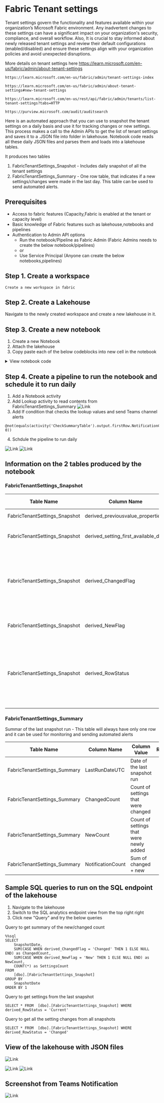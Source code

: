# Fabric Tenant settings


Tenant settings govern the functionality and features available within your organization’s Microsoft Fabric environment.
Any inadvertent changes to these settings can have a significant impact on your organization's security, compliance, and overall workflow.
Also, It is crucial to stay informed about newly released tenant settings and review their default configurations (enabled/disabled) and ensure these settings align with your organization policies and avoid unexpected disruptions.


More details on tenant settings here
    https://learn.microsoft.com/en-us/fabric/admin/about-tenant-settings

    https://learn.microsoft.com/en-us/fabric/admin/tenant-settings-index

    https://learn.microsoft.com/en-us/fabric/admin/about-tenant-settings#new-tenant-settings

    https://learn.microsoft.com/en-us/rest/api/fabric/admin/tenants/list-tenant-settings?tabs=HTTP
    
    https://purview.microsoft.com/audit/auditsearch

Here is an automated approach that you can use to snapshot the tenant settings on a daily basis and use it for tracking changes or new settings.
This process makes a call to the Admin APIs to get the list of tenant settings and saves it to a .JSON file into folder in lakehouse.
Notebook code reads all these daily JSON files and parses them and loads into a lakehouse tables.

It produces two tables
1. FabricTenantSettings_Snapshot  - Includes daily snapshot of all the tenant settings 
2. FabricTenantSettings_Summary - One row table, that indicates if a new settings/changes were made in the last day.  This table can be  used to send automated alerts.


## Prerequisites
* Access to fabric features (Capacity,Fabric is enabled at the tenant or capacity level)
* Basic knowledge of Fabric features such as lakehouse,notebooks and pipelines
* Authentication to Admin API options
    * Run the notebook/Pipeline as Fabric Admin (Fabric Admins needs to create the below notebook/pipelines)
    * or
    * Use Service Principal (Anyone can create the below notebooks,pipelines)

## Step 1. Create  a workspace
    Create a new workspace in fabric
## Step 2. Create  a Lakehouse
  Navigate to the newly created workspace and create a new lakehouse in it.
  
## Step 3. Create a new notebook

1. Create a new Notebook
2. Attach the lakehouse
3. Copy paste each of the  below codeblocks into new cell in the notebook


<details>

  <summary>View notebook code</summary>


For cell 1, use the below code block if API call needs to be made under the context of the current user
```
from notebookutils.mssparkutils.credentials import getToken
from datetime import datetime
import requests
token = getToken("https://analysis.windows.net/powerbi/api")
```

For cell 1, use the below code block if API call needs to be made under the context of service principal
```
from notebookutils.mssparkutils.credentials import getToken
from datetime import datetime
import requests

client_id = ""
client_secret = ""
tenant_id = ""

token_url = f"https://login.microsoftonline.com/{tenant_id}/oauth2/v2.0/token"
headers = {"Content-Type": "application/x-www-form-urlencoded"}
data = {
    "grant_type": "client_credentials",
    "client_id": client_id,
    "client_secret": client_secret,
    "scope": "https://analysis.windows.net/powerbi/api/.default",
}

response = requests.post(token_url, headers=headers, data=data)
token = response.json()["access_token"]
```

```
base_url = "https://api.fabric.microsoft.com/v1/admin"
headers = {"Authorization": f"Bearer {token}"}
folder_path = "Files/tenantsettings/year=" + datetime.now().strftime("%Y")  + "/month=" +  datetime.now().strftime("%Y%m")  
file_path =  "/lakehouse/default/"  + folder_path + "/" + datetime.now().strftime("%Y%m%d") + ".json"
mssparkutils.fs.mkdirs(folder_path) 

response = requests.get(f"{base_url}/tenantsettings", headers=headers)
with open(file_path, "w") as file:
    file.write(response.text)

```


```
%%sql
DROP TABLE IF EXISTS tenantsettings_snapshot_step01;
CREATE TABLE         tenantsettings_snapshot_step01
(
tenantSettings array<struct<canSpecifySecurityGroups:boolean,enabled:boolean,enabledSecurityGroups:array<struct<graphId:string,name:string>>,
properties:array<struct<name:string,type:string,value:string>>,
settingName:string,
tenantSettingGroup:string,
title:string>>
) using  json
OPTIONS (
multiLine true,
path "Files/tenantsettings/*/*/*.json"
);
```

```
%%sql
DROP VIEW IF EXISTS tenantsettings_snapshot_step02;
CREATE VIEW  tenantsettings_snapshot_step02 as
SELECT 
    REPLACE(RIGHT(input_file_name(),13),'.json','') as SnapshotDateYYYYMMDD,
    TO_DATE(REPLACE(RIGHT(input_file_name(), 13), '.json', ''), 'yyyyMMdd') as SnapshotDate,
    c1 as rowid,c2.tenantSettingGroup,c2.settingName,c2.title,c2.enabled,c2.canSpecifySecurityGroups,c2.properties as ANY_properties ,CAST(c2.properties AS STRING) as properties
FROM  
    tenantsettings_snapshot_step01 j1
LATERAL VIEW  
    posexplode(tenantSettings) c01 as c1,c2
```

```
%%sql
DROP VIEW IF EXISTS tenantsettings_snapshot_step03;
CREATE VIEW  tenantsettings_snapshot_step03 as
SELECT 
   j1.SnapshotDateYYYYMMDD,j1.SnapshotDate,
    j1.tenantSettingGroup,j1.settingName,
    c3 as propertyid, c4.name,c4.value,c4.type
FROM  
    tenantsettings_snapshot_step02 j1
LATERAL VIEW  posexplode(j1.ANY_properties)  c02  as c3,c4
```


```
%%sql
DROP VIEW IF EXISTS tenantsettings_snapshot_step04;
CREATE VIEW tenantsettings_snapshot_step04 AS
SELECT 
    SnapshotDateYYYYMMDD,SnapshotDate,rowid,tenantSettingGroup,settingName,title,canSpecifySecurityGroups,
    enabled,
    LAG(ts1.enabled)              OVER (PARTITION BY ts1.tenantSettingGroup,ts1.settingName ORDER BY ts1.SnapshotDate) AS derived_previousvalue_enabled,
    properties,
    LAG(ts1.properties)           OVER (PARTITION BY ts1.tenantSettingGroup,ts1.settingName ORDER BY ts1.SnapshotDate) AS derived_previousvalue_properties,
    FIRST_VALUE(ts1.SnapshotDate) OVER (PARTITION BY ts1.tenantSettingGroup,ts1.settingName ORDER BY ts1.SnapshotDate) AS derived_setting_first_available_date,
    CASE WHEN (enabled <> derived_previousvalue_enabled) OR  (concat(properties,'') <> concat(derived_previousvalue_properties,''))       THEN 'Changed' ELSE '' END as derived_ChangedFlag,
    CASE WHEN derived_previousvalue_enabled IS NULL  THEN 'New'     ELSE '' END as derived_NewFlag,
    CASE WHEN SnapshotDateYYYYMMDD = (SELECT MAX(SnapshotDateYYYYMMDD) FROM tenantsettings_snapshot_step02) THEN 'Current' ELSE '' END as derived_RowStatus
FROM
    tenantsettings_snapshot_step02 ts1
```

```
%%sql
DROP VIEW IF EXISTS tenantsettings_snapshot_step05;
CREATE VIEW tenantsettings_snapshot_step05 AS
SELECT 
    Current_Date() as LastRunDateUTC,
    SUM(CASE WHEN derived_ChangedFlag = 'Changed' THEN 1 ELSE 0 END)  ChangedCount,
    SUM(CASE WHEN derived_NewFlag     = 'New'     THEN 1 ELSE 0 END)  NewCount,
    SUM(CASE WHEN derived_ChangedFlag = 'Changed' THEN 1 ELSE 0 END)  + 
    SUM(CASE WHEN derived_NewFlag     = 'New'     THEN 1 ELSE 0 END)  NotificationCount
FROM 
    tenantsettings_snapshot_step04 
WHERE
    SnapshotDateYYYYMMDD = (SELECT MAX(SnapshotDateYYYYMMDD) FROM tenantsettings_snapshot_step04)
```

```
%%pyspark
resultsDF1=spark.sql("SELECT * FROM tenantsettings_snapshot_step04")
resultsDF1.write.mode("overwrite").option("overwriteSchema", "true").format("delta").save("Tables/FabricTenantSettings_Snapshot")

resultsDF2=spark.sql("SELECT * FROM tenantsettings_snapshot_step05")
resultsDF2.write.mode("overwrite").option("overwriteSchema", "true").format("delta").save("Tables/FabricTenantSettings_Summary")
```

```
%%sql
DROP TABLE IF EXISTS tenantsettings_snapshot_step01;
DROP VIEW  IF EXISTS tenantsettings_snapshot_step02;
DROP VIEW  IF EXISTS tenantsettings_snapshot_step03;
DROP VIEW  IF EXISTS tenantsettings_snapshot_step04;
```


</details>


## Step 4. Create a pipeline to run the notebook and schedule it to run daily

1. Add a Notebook activity
2. Add Lookup activity to read contents from FabricTenantSettings_Summary 
![Link](/screenshots/pipeline%20lookup%20activity.png)
3. Add If condition that checks the lookup values and send Teams channel alerts
```
@not(equals(activity('CheckSummaryTable').output.firstRow.NotificationCount, 0))
```

4. Schdule the pipeline to run daily

![Link](/screenshots/pipeline.png)
![Link](/screenshots/teams%20notification.png)



## Information on the 2 tables produced by the notebook

### FabricTenantSettings_Snapshot


|Table Name|Column Name| Column Value| Remarks|
|--|--|--|--|
|FabricTenantSettings_Snapshot|derived_previousvalue_properties|Previous values|
|FabricTenantSettings_Snapshot|derived_setting_first_available_date|New setting was added on|
|FabricTenantSettings_Snapshot|derived_ChangedFlag| = 'Changed '|Indicates if the setting was changed - compared to the previous snapshot|
|FabricTenantSettings_Snapshot|derived_NewFlag| = 'New' | Indicates if the setting is new|
|FabricTenantSettings_Snapshot|derived_RowStatus| = 'Current' All the rows from the latest snapshot will be marked as 'Current'|

### FabricTenantSettings_Summary


Summar of the last snapshot run - This table will always have only one row and it can be used for monitoring and sending automated alerts

|Table Name|Column Name| Column Value| Remarks|
|--|--|--|--|
|FabricTenantSettings_Summary|LastRunDateUTC|Date of the last snapshot run|
|FabricTenantSettings_Summary|ChangedCount|Count of settings that were changed|
|FabricTenantSettings_Summary|NewCount|Count of settings that were newly added|
|FabricTenantSettings_Summary|NotificationCount| Sum of changed  + new|


## Sample SQL queries to run on the SQL endpoint of the lakehouse


1. Navigate to the lakehouse
2. Switch to the SQL analytics endpoint view from the top right right
3. Click new "Query" and try the below queries

Query to get  summary of the new/changed count
```
%%sql
SELECT
	SnapshotDate,
	SUM(CASE WHEN derived_ChangedFlag = 'Changed' THEN 1 ELSE NULL END) as ChangedCount,
	SUM(CASE WHEN derived_NewFlag = 'New' THEN 1 ELSE NULL END) as NewCount,
	COUNT(*) as SettingsCount
FROM
	[dbo].[FabricTenantSettings_Snapshot]
GROUP BY
	SnapshotDate
ORDER BY 1
```

Query to get settings from the last snapshot
```
SELECT * FROM  [dbo].[FabricTenantSettings_Snapshot] WHERE derived_RowStatus = 'Current'
```

Query to get all the setting changes from all snapshots
```
SELECT * FROM  [dbo].[FabricTenantSettings_Snapshot] WHERE derived_RowStatus = 'Changed'
```


## View of the lakehouse with JSON files

![Link](/screenshots/lakehouse%20daily%20snapshot%20json%20files.jpg)

![Link](/screenshots/lakehouse%20json%20file.jpg)
![Link](/screenshots/lakehouse%20snapshot%20table.png)

## Screenshot from Teams Notification
![Link](/screenshots/teams%20notification.jpg)
